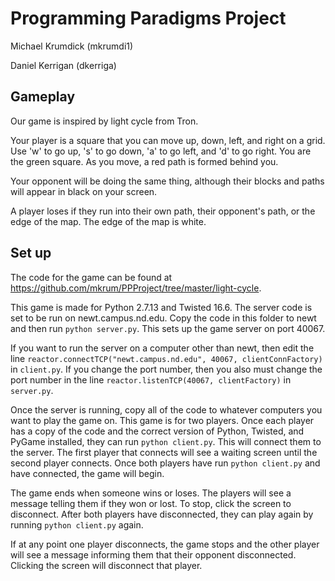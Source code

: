 # Programming Paradigms Project

Michael Krumdick (mkrumdi1)

Daniel Kerrigan (dkerriga)

## Gameplay

Our game is inspired by light cycle from Tron.

Your player is a square that you can move up, down, left, and right on a grid. Use 'w' to go up, 's' to go down, 'a' to go left, and 'd' to go right. You are the green square. As you move, a red path is formed behind you.

Your opponent will be doing the same thing, although their blocks and paths will appear in black on your screen.

A player loses if they run into their own path, their opponent's path, or the edge of the map. The edge of the map is white.

## Set up

The code for the game can be found at https://github.com/mkrum/PPProject/tree/master/light-cycle.

This game is made for Python 2.7.13 and Twisted 16.6. The server code is set to be run on newt.campus.nd.edu. Copy the code in this folder to newt and then run `python server.py`. This sets up the game server on port 40067.

If you want to run the server on a computer other than newt, then edit the line `reactor.connectTCP("newt.campus.nd.edu", 40067, clientConnFactory)` in `client.py`. If you change the port number, then you also must change the port number in the line `reactor.listenTCP(40067, clientFactory)` in `server.py`.

Once the server is running, copy all of the code to whatever computers you want to play the game on. This game is for two players. Once each player has a copy of the code and the correct version of Python, Twisted, and PyGame installed, they can run `python client.py`. This will connect them to the server. The first player that connects will see a waiting screen until the second player connects. Once both players have run `python client.py` and have connected, the game will begin.

The game ends when someone wins or loses. The players will see a message telling them if they won or lost. To stop, click the screen to disconnect. After both players have disconnected, they can play again by running `python client.py` again.

If at any point one player disconnects, the game stops and the other player will see a message informing them that their opponent disconnected. Clicking the screen will disconnect that player.
